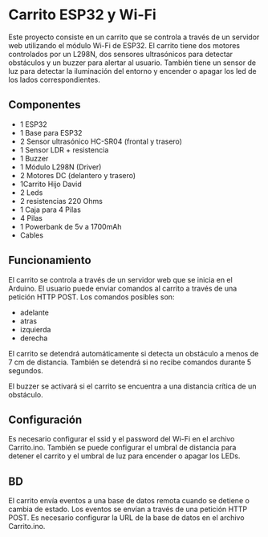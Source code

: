 
# Carrito ESP32 y Wi-Fi

Este proyecto consiste en un carrito  que se controla a través de un servidor web utilizando el módulo Wi-Fi de ESP32. El carrito tiene dos motores controlados por un L298N, dos sensores ultrasónicos para detectar obstáculos y un buzzer para alertar al usuario. También tiene un sensor de luz para detectar la iluminación del entorno y encender o apagar los led de los lados correspondientes.

## Componentes

-	1 ESP32
-	1 Base para ESP32
-	2 Sensor ultrasónico HC-SR04 (frontal y trasero)
-	1 Sensor LDR + resistencia
-	1 Buzzer
-	1 Módulo L298N (Driver)
-	2 Motores DC (delantero y trasero)
-	1Carrito Hijo David
-	2 Leds
-	2 resistencias 220 Ohms
-	1 Caja para 4 Pilas
-	4 Pilas
-	1 Powerbank de 5v a 1700mAh
-	Cables  

## Funcionamiento

El carrito se controla a través de un servidor web que se inicia en el Arduino. El usuario puede enviar comandos al carrito a través de una petición HTTP POST. Los comandos posibles son:

* adelante
* atras
* izquierda
* derecha

El carrito se detendrá automáticamente si detecta un obstáculo a menos de 7 cm de distancia. También se detendrá si no recibe comandos durante 5 segundos.

El buzzer se activará si el carrito se encuentra a una distancia crítica de un obstáculo.

## Configuración

Es necesario configurar el ssid y el password del Wi-Fi en el archivo Carrito.ino. También se puede configurar el umbral de distancia para detener el carrito y el umbral de luz para encender o apagar los LEDs.

## BD

El carrito envía eventos a una base de datos remota cuando se detiene o cambia de estado. Los eventos se envían a través de una petición HTTP POST. Es necesario configurar la URL de la base de datos en el archivo Carrito.ino.